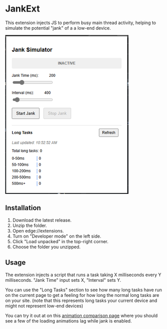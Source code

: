# JankExt

This extension injects JS to perform busy main thread activity, helping to simulate the potential "jank" of a a low-end device.

![Image of the extension showing a textbox with "INACTIVE", a range slider with a label of "Jank Time (ms)" set to 200ms, a range slider with a label of "Interval (ms) set to 400ms, a "Start Jank" button, and a disabled "Stop Jank" button. Below that is a section that says "Long Tasks" with a refesh button that shows the number and distribution of long tasks on the page](image.png)

## Installation

1. Download the latest release.
1. Unzip the folder.
1. Open edge://extensions.
1. Turn on "Developer mode" on the left side.
1. Click "Load unpacked" in the top-right corner.
1. Choose the folder you unzipped.

## Usage

The extension injects a script that runs a task taking X milliseconds every Y milliseconds. "Jank Time" input sets X, "Interval" sets Y.

You can use the "Long Tasks" section to see how many long tasks have run on the current page to get a feeling for how long the normal long tasks are on your site. (note that this represents long tasks your current device and might not represent low-end devices)

You can try it out at on this [animation comparison page](https://aluhrs13.github.io/animation-comparison/) where you should see a few of the loading animations lag while jank is enabled.
